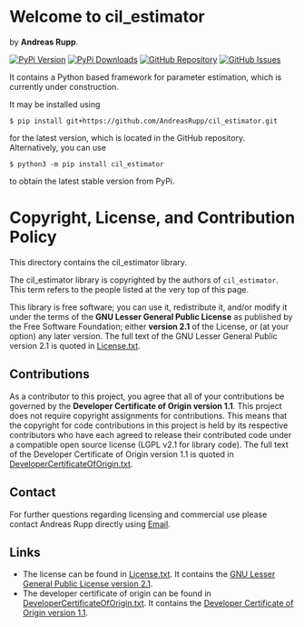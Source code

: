 # Welcome to cil_estimator

by **Andreas Rupp**.

[![PyPi Version](https://badge.fury.io/py/cil_estimator.svg)](
https://badge.fury.io/py/cil_estimator)
[![PyPi Downloads](https://img.shields.io/pypi/dm/cil_estimator.svg?label=PyPI%20downloads)](
https://pypi.org/project/cil_estimator/)
[![GitHub Repository](https://img.shields.io/badge/Source_code-GitHub-red.svg)](
https://github.com/AndreasRupp/cil_estimator)
[![GitHub Issues](https://img.shields.io/badge/Issue_tracking-GitHub-blue.svg)](
https://github.com/AndreasRupp/cil_estimator/issues)

It contains a Python based framework for parameter estimation, which is currently under
construction.

It may be installed using

    $ pip install git+https://github.com/AndreasRupp/cil_estimator.git

for the latest version, which is located in the GitHub repository. Alternatively, you can use

    $ python3 -m pip install cil_estimator

to obtain the latest stable version from PyPi.


# Copyright, License, and Contribution Policy

This directory contains the cil_estimator library.

The cil_estimator library is copyrighted by the authors of `cil_estimator`. This term refers to the
people listed at the very top of this page.

This library is free software; you can use it, redistribute it, and/or modify it under the terms
of the <b>GNU Lesser General Public License</b> as published by the Free Software Foundation; either
<b>version 2.1</b> of the License, or (at your option) any later version. The full text of the GNU
Lesser General Public version 2.1 is quoted in [License.txt](
https://github.com/AndreasRupp/cil_estimator/blob/main/License.txt).


## Contributions

As a contributor to this project, you agree that all of your contributions be governed by the
<b>Developer Certificate of Origin version 1.1</b>. This project does not require copyright
assignments for contributions. This means that the copyright for code contributions in this project
is held by its respective contributors who have each agreed to release their contributed code under
a compatible open source license (LGPL v2.1 for library code). The full text of the Developer
Certificate of Origin version 1.1 is quoted in [DeveloperCertificateOfOrigin.txt](
https://github.com/AndreasRupp/cil_estimator/blob/main/DeveloperCertificateOfOrigin.txt).


## Contact

For further questions regarding licensing and commercial use please contact Andreas Rupp directly
using [Email](mailto:info@rupp.ink).


## Links

- The license can be found in [License.txt](
  https://github.com/AndreasRupp/cil_estimator/blob/main/License.txt). It contains the [GNU Lesser
  General Public License version 2.1](https://www.gnu.org/licenses/old-licenses/lgpl-2.1.en.html).
- The developer certificate of origin can be found in [DeveloperCertificateOfOrigin.txt](
  https://github.com/AndreasRupp/cil_estimator/blob/main/DeveloperCertificateOfOrigin.txt). It
  contains the [Developer Certificate of Origin version 1.1](https://developercertificate.org/).
